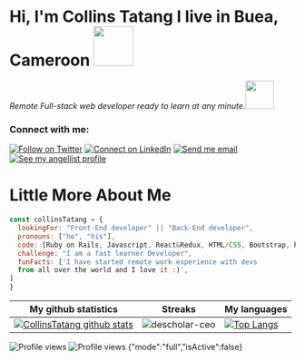 
<h1> Hi, I'm Collins Tatang I live in Buea, Cameroon <img src="https://media.giphy.com/media/26Fxy3Iz1ari8oytO/giphy.gif" width="70"></h1>

<p><em>Remote Full-stack web developer ready to learn at any minute.</em><img src="https://media.giphy.com/media/XGma2iRIHTKkwqRkFl/giphy.gif" width="50"></p>



### Connect with me:

[![Follow on Twitter](https://img.shields.io/badge/--twitter?label=Twitter&logo=Twitter&style=social)](https://twitter.com/CollinsTatang1) [![Connect on LinkedIn](https://img.shields.io/badge/--linkedin?label=LinkedIn&logo=LinkedIn&style=social)](https://www.linkedin.com/in/makungong-collins/) [![Send me email](https://img.shields.io/badge/--gmail?label=Gmail&logo=Gmail&style=social)](Makungong:makungongcollins@gmail.com) [![See my angellist profile](https://img.shields.io/badge/--angellist?label=AngelList&logo=AngelList&style=social)](https://angel.co/u/makungong-collins) 



# Little More About Me
```javascript
const collinsTatang = {
  lookingFor: "Front-End developer" || "Back-End developer",
  pronouns: ["he", "his"],
  code: [Ruby on Rails, Javascript, React&Redux, HTML/CSS, Bootstrap, PHP, Laravel],
  challenge: "I am a fast learner Developer",
  funFacts: ['I have started remote work experience with devs 
  from all over the world and I love it :)', 
]
}
```
|My github statistics|Streaks|My languages|
|-|-|-|
|[![CollinsTatang github stats](https://github-readme-stats.vercel.app/api?username=CollinsTatang&show_icons=true&theme=dark&hide_title=true)](https://github.com/CollinsTatang)|![descholar-ceo](https://github-readme-streak-stats.herokuapp.com/?user=CollinsTatang&theme=dark)|[![Top Langs](https://github-readme-stats.vercel.app/api/top-langs/?username=CollinsTatang&show_icons=true&theme=dark&layout=compact&hide_title=true)](https://github.com/CollinsTatang)

  

![Profile views](https://gpvc.arturio.dev/CollinsTatang)
![Profile views](https://gpvc.arturio.dev/CollinsTatang)
{"mode":"full","isActive":false}
